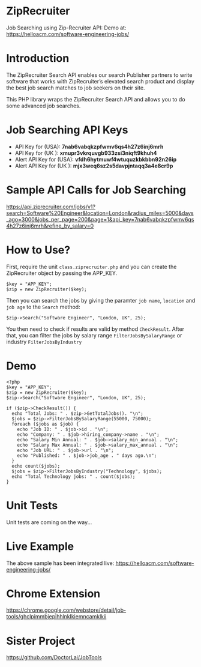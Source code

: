 # ZipRecruiter
Job Searching using Zip-Recruiter API:  Demo at:  https://helloacm.com/software-engineering-jobs/

# Introduction
The ZipRecruiter Search API enables our search Publisher partners to write software that works with ZipRecruiter’s elevated search product and display the best job search matches to job seekers on their site.

This PHP library wraps the ZipRecruiter Search API and allows you to do some advanced job searches.

# Job Searching API Keys
- API Key for (USA): **7nab6vabqkzpfwmv6qs4h27z6inj6mrh**
- API Key for (UK ): **xmupr3vkrquvgb933zsi3niqft9khuh4**
- Alert API Key for (USA): **vfdh6hytmuwf4wtuquzkbkbbn92n26ip**
- Alert API Key for (UK ): **mjx3weq6sz2s5davpjntaqq3a4e8cr9p**

# Sample API Calls for Job Searching
https://api.ziprecruiter.com/jobs/v1?search=Software%20Engineer&location=London&radius_miles=5000&days_ago=3000&jobs_per_page=200&page=1&api_key=7nab6vabqkzpfwmv6qs4h27z6inj6mrh&refine_by_salary=0 

# How to Use?
First, require the unit `class.ziprecruiter.php` and you can create the ZipRecruiter object by passing the APP_KEY.

```
$key = "APP_KEY";
$zip = new ZipRecruiter($key);
```

Then you can search the jobs by giving the paramter `job name`, `location` and `job age` to the `Search` method:

```
$zip->Search("Software Engineer", "London, UK", 25);
```

You then need to check if results are valid by method `CheckResult`. After that, you can filter the jobs by salary range `FilterJobsBySalaryRange` or industry `FilterJobsByIndustry`

# Demo
```
<?php
$key = "APP_KEY";
$zip = new ZipRecruiter($key);
$zip->Search("Software Engineer", "London, UK", 25);

if ($zip->CheckResult()) {
  echo "Total Jobs: " . $zip->GetTotalJobs(). "\n";
  $jobs = $zip->FilterJobsBySalaryRange(55000, 75000);
  foreach ($jobs as $job) {
    echo "Job ID: " . $job->id . "\n";
    echo "Company: " . $job->hiring_company->name . "\n";
    echo "Salary Min Annual: " . $job->salary_min_annual . "\n";
    echo "Salary Max Annual: " . $job->salary_max_annual . "\n";
    echo "Job URL: " . $job->url . "\n";
    echo "Published: " . $job->job_age . " days ago.\n";
  }  
  echo count($jobs);
  $jobs = $zip->FilterJobsByIndustry("Technology", $jobs);
  echo "Total Technology jobs: " . count($jobs);
}
```

# Unit Tests
Unit tests are coming on the way...

# Live Example
The above sample has been integrated live:  https://helloacm.com/software-engineering-jobs/

# Chrome Extension
https://chrome.google.com/webstore/detail/job-tools/ghclpimmbjepihhlnklkiemncamklkii

# Sister Project
https://github.com/DoctorLai/JobTools
